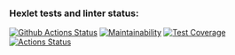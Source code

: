 ### Hexlet tests and linter status:
[![Github Actions Status](https://github.com/n8creator/python-project-lvl3/workflows/Python%20CI/badge.svg)](https://github.com/n8creator/python-project-lvl3/actions)
[![Maintainability](https://api.codeclimate.com/v1/badges/072130a43f1b95851ea6/maintainability)](https://codeclimate.com/github/n8creator/python-project-lvl3/maintainability)
[![Test Coverage](https://api.codeclimate.com/v1/badges/072130a43f1b95851ea6/test_coverage)](https://codeclimate.com/github/n8creator/python-project-lvl3/test_coverage)
[![Actions Status](https://github.com/n8creator/python-project-lvl3/workflows/hexlet-check/badge.svg)](https://github.com/n8creator/python-project-lvl3/actions)
